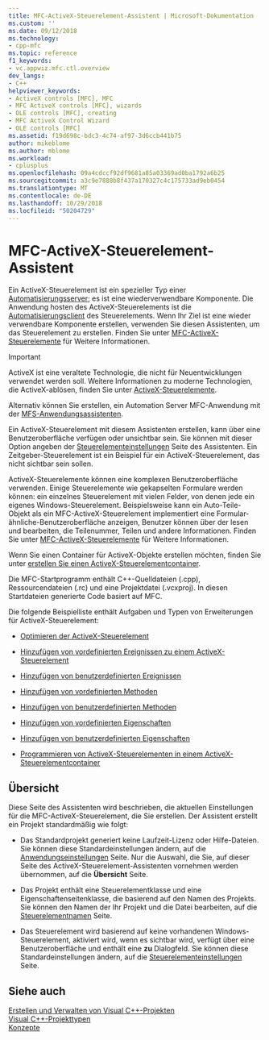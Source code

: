 ```yaml
---
title: MFC-ActiveX-Steuerelement-Assistent | Microsoft-Dokumentation
ms.custom: ''
ms.date: 09/12/2018
ms.technology:
- cpp-mfc
ms.topic: reference
f1_keywords:
- vc.appwiz.mfc.ctl.overview
dev_langs:
- C++
helpviewer_keywords:
- ActiveX controls [MFC], MFC
- MFC ActiveX controls [MFC], wizards
- OLE controls [MFC], creating
- MFC ActiveX Control Wizard
- OLE controls [MFC]
ms.assetid: f19d698c-bdc3-4c74-af97-3d6ccb441b75
author: mikeblome
ms.author: mblome
ms.workload:
- cplusplus
ms.openlocfilehash: 09a4cdccf92df9681a85a03369ad0ba1792a6b25
ms.sourcegitcommit: a3c9e7888b8f437a170327c4c175733ad9eb0454
ms.translationtype: MT
ms.contentlocale: de-DE
ms.lasthandoff: 10/29/2018
ms.locfileid: "50204729"
---
```

# <a name="mfc-activex-control-wizard"></a>MFC-ActiveX-Steuerelement-Assistent

Ein ActiveX-Steuerelement ist ein spezieller Typ einer [Automatisierungsserver](../../mfc/automation-servers.md); es ist eine wiederverwendbare Komponente. Die Anwendung hosten des ActiveX-Steuerelements ist die [Automatisierungsclient](../../mfc/automation-clients.md) des Steuerelements. Wenn Ihr Ziel ist eine wieder verwendbare Komponente erstellen, verwenden Sie diesen Assistenten, um das Steuerelement zu erstellen. Finden Sie unter [MFC-ActiveX-Steuerelemente](../../mfc/mfc-activex-controls.md) für Weitere Informationen.

>[!IMPORTANT]
> ActiveX ist eine veraltete Technologie, die nicht für Neuentwicklungen verwendet werden soll. Weitere Informationen zu moderne Technologien, die ActiveX-ablösen, finden Sie unter [ActiveX-Steuerelemente](../activex-controls.md).

Alternativ können Sie erstellen, ein Automation Server MFC-Anwendung mit der [MFS-Anwendungsassistenten](../../mfc/reference/mfc-application-wizard.md).

Ein ActiveX-Steuerelement mit diesem Assistenten erstellen, kann über eine Benutzeroberfläche verfügen oder unsichtbar sein. Sie können mit dieser Option angeben der [Steuerelementeinstellungen](../../mfc/reference/control-settings-mfc-activex-control-wizard.md) Seite des Assistenten. Ein Zeitgeber-Steuerelement ist ein Beispiel für ein ActiveX-Steuerelement, das nicht sichtbar sein sollen.

ActiveX-Steuerelemente können eine komplexen Benutzeroberfläche verwenden. Einige Steuerelemente wie gekapselten Formulare werden können: ein einzelnes Steuerelement mit vielen Felder, von denen jede ein eigenes Windows-Steuerelement. Beispielsweise kann ein Auto-Teile-Objekt als ein MFC-ActiveX-Steuerelement implementiert eine Formular-ähnliche-Benutzeroberfläche anzeigen, Benutzer können über der lesen und bearbeiten, die Teilenummer, Teilen und andere Informationen. Finden Sie unter [MFC-ActiveX-Steuerelemente](../../mfc/mfc-activex-controls.md) für Weitere Informationen.

Wenn Sie einen Container für ActiveX-Objekte erstellen möchten, finden Sie unter [erstellen Sie einen ActiveX-Steuerelementcontainer](../../mfc/reference/creating-an-mfc-activex-control-container.md).

Die MFC-Startprogramm enthält C++-Quelldateien (.cpp), Ressourcendateien (.rc) und eine Projektdatei (.vcxproj). In diesen Startdateien generierte Code basiert auf MFC.

Die folgende Beispielliste enthält Aufgaben und Typen von Erweiterungen für ActiveX-Steuerelement:

- [Optimieren der ActiveX-Steuerelement](../../mfc/mfc-activex-controls-optimization.md)

- [Hinzufügen von vordefinierten Ereignissen zu einem ActiveX-Steuerelement](../../mfc/mfc-activex-controls-adding-stock-events-to-an-activex-control.md)

- [Hinzufügen von benutzerdefinierten Ereignissen](../../mfc/mfc-activex-controls-adding-custom-events.md)

- [Hinzufügen von vordefinierten Methoden](../../mfc/mfc-activex-controls-adding-stock-methods.md)

- [Hinzufügen von benutzerdefinierten Methoden](../../mfc/mfc-activex-controls-adding-custom-methods.md)

- [Hinzufügen von vordefinierten Eigenschaften](../../mfc/mfc-activex-controls-adding-stock-properties.md)

- [Hinzufügen von benutzerdefinierten Eigenschaften](../../mfc/mfc-activex-controls-adding-custom-properties.md)

- [Programmieren von ActiveX-Steuerelementen in einem ActiveX-Steuerelementcontainer](../../mfc/programming-activex-controls-in-a-activex-control-container.md)

## <a name="overview"></a>Übersicht

Diese Seite des Assistenten wird beschrieben, die aktuellen Einstellungen für die MFC-ActiveX-Steuerelement, die Sie erstellen. Der Assistent erstellt ein Projekt standardmäßig wie folgt:

- Das Standardprojekt generiert keine Laufzeit-Lizenz oder Hilfe-Dateien. Sie können diese Standardeinstellungen ändern, auf die [Anwendungseinstellungen](../../mfc/reference/application-settings-mfc-activex-control-wizard.md) Seite. Nur die Auswahl, die Sie, auf dieser Seite des ActiveX-Steuerelement-Assistenten vornehmen werden übernommen, auf die **Übersicht** Seite.

- Das Projekt enthält eine Steuerelementklasse und eine Eigenschaftenseitenklasse, die basierend auf den Namen des Projekts. Sie können den Namen der Ihr Projekt und die Datei bearbeiten, auf die [Steuerelementnamen](../../mfc/reference/control-names-mfc-activex-control-wizard.md) Seite.

- Das Steuerelement wird basierend auf keine vorhandenen Windows-Steuerelement, aktiviert wird, wenn es sichtbar wird, verfügt über eine Benutzeroberfläche und enthält eine **zu** Dialogfeld. Sie können diese Standardeinstellungen ändern, auf die [Steuerelementeinstellungen](../../mfc/reference/control-settings-mfc-activex-control-wizard.md) Seite.

## <a name="see-also"></a>Siehe auch

[Erstellen und Verwalten von Visual C++-Projekten](../../ide/creating-and-managing-visual-cpp-projects.md)<br/>
[Visual C++-Projekttypen](../../ide/visual-cpp-project-types.md)<br/>
[Konzepte](../../atl/active-template-library-atl-concepts.md)

